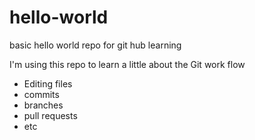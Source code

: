 # hello-world
basic hello world repo for git hub learning

I'm using this repo to learn a little about the Git work flow

  - Editing files
  - commits
  - branches
  - pull requests
  - etc
